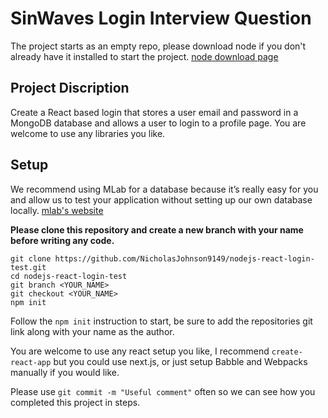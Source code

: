 # SinWaves Login Interview Question 

The project starts as an empty repo, please download node if you don't already have it installed to start the project. [node download page](https://nodejs.org/en/)

## Project Discription
Create a React based login that stores a user email and password in a MongoDB database and allows a user to login to a profile page. You are welcome to use any libraries you like. 


## Setup
We recommend using MLab for a database because it’s really easy for you and allow us to test your application without setting up our own database locally. [mlab's website](https://mlab.com/)

**Please clone this repository and create a new branch with your name before writing any code.**
````
git clone https://github.com/NicholasJohnson9149/nodejs-react-login-test.git
cd nodejs-react-login-test 
git branch <YOUR_NAME>
git checkout <YOUR_NAME>
npm init 
````
Follow the ```npm init``` instruction to start, be sure to add the repositories git link along with your name as the author. 

You are welcome to use any react setup you like, I recommend ```create-react-app``` but you could use next.js, or just setup Babble and Webpacks manually if you would like. 

Please use ````git commit -m "Useful comment"```` often so we can see how you completed this project in steps. 
 
